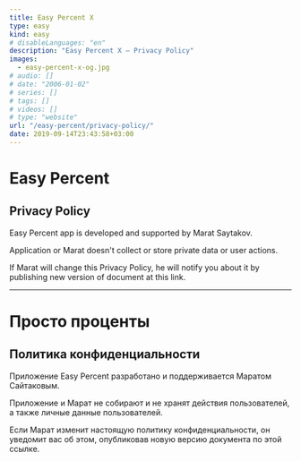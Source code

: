 ```yaml
---
title: Easy Percent X
type: easy
kind: easy
# disableLanguages: "en"
description: "Easy Percent X — Privacy Policy"
images:
  - easy-percent-x-og.jpg
# audio: []
# date: "2006-01-02"
# series: []
# tags: []
# videos: []
# type: "website"
url: "/easy-percent/privacy-policy/"
date: 2019-09-14T23:43:58+03:00
---
```

# Easy Percent

## Privacy Policy

Easy Percent app is developed and supported by Marat Saytakov.

Application or Marat doesn't collect or store private data or user actions.

If Marat will change this Privacy Policy, he will notify you about it by publishing new version of document at this link.

<hr>

# Просто проценты

## Политика конфиденциальности

Приложение Easy Percent разработано и поддерживается Маратом Сайтаковым.

Приложение и Марат не собирают и не хранят действия пользователей, а также личные данные пользователей.

Если Марат изменит настоящую политику конфиденциальности, он уведомит вас об этом, опубликовав новую версию документа по этой ссылке.
